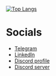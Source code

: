 [![Top Langs](https://github-readme-stats.vercel.app/api/top-langs/?username=anuraghazra&layout=compact&theme=tokyonight)](https://github.com/anuraghazra/github-readme-stats)

# Socials

* [Telegram](https://t.me/rolling_st0ne)
* [LinkedIn](https://linkedin.com/in/rolling-st0ne)
* [Discord profile](https://discordapp.com/users/970301516260999180)
* [Discord server](https://discord.gg/BgyFPrHRgA)
